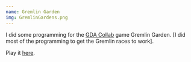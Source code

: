 ```yaml
---
name: Gremlin Garden
img: GremlinGardens.png
---
```

I did some programming for the [GDA Collab](http://gdacollab.com/) game Gremlin Garden. [I did most of the programming to get the Gremlin races to work].

Play it [here](https://gggda.itch.io/garden).